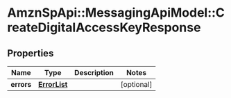 # AmznSpApi::MessagingApiModel::CreateDigitalAccessKeyResponse

## Properties
Name | Type | Description | Notes
------------ | ------------- | ------------- | -------------
**errors** | [**ErrorList**](ErrorList.md) |  | [optional] 


